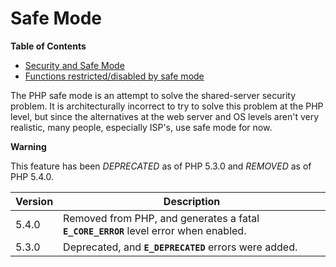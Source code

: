 Safe Mode
=========

**Table of Contents**

-   [Security and Safe Mode](/ini/sect/safe-mode.html)
-   [Functions restricted/disabled by safe
    mode](/features/safe-mode/functions.html)

The PHP safe mode is an attempt to solve the shared-server security
problem. It is architecturally incorrect to try to solve this problem at
the PHP level, but since the alternatives at the web server and OS
levels aren't very realistic, many people, especially ISP's, use safe
mode for now.

**Warning**

This feature has been *DEPRECATED* as of PHP 5.3.0 and *REMOVED* as of
PHP 5.4.0.

| Version | Description                                                                          |
|---------|--------------------------------------------------------------------------------------|
| 5.4.0   | Removed from PHP, and generates a fatal **`E_CORE_ERROR`** level error when enabled. |
| 5.3.0   | Deprecated, and **`E_DEPRECATED`** errors were added.                                |
